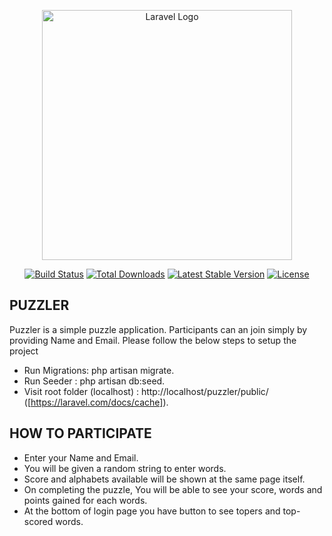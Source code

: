 <p align="center"><a href="https://laravel.com" target="_blank"><img src="https://raw.githubusercontent.com/laravel/art/master/logo-lockup/5%20SVG/2%20CMYK/1%20Full%20Color/laravel-logolockup-cmyk-red.svg" width="400" alt="Laravel Logo"></a></p>

<p align="center">
<a href="https://github.com/laravel/framework/actions"><img src="https://github.com/laravel/framework/workflows/tests/badge.svg" alt="Build Status"></a>
<a href="https://packagist.org/packages/laravel/framework"><img src="https://img.shields.io/packagist/dt/laravel/framework" alt="Total Downloads"></a>
<a href="https://packagist.org/packages/laravel/framework"><img src="https://img.shields.io/packagist/v/laravel/framework" alt="Latest Stable Version"></a>
<a href="https://packagist.org/packages/laravel/framework"><img src="https://img.shields.io/packagist/l/laravel/framework" alt="License"></a>
</p>

## PUZZLER

Puzzler is a simple puzzle application. Participants can an join simply by providing Name and Email. Please follow the below steps to setup the project

- Run Migrations: php artisan migrate.
- Run Seeder    : php artisan db:seed.
- Visit root folder (localhost) : http://localhost/puzzler/public/ ([https://laravel.com/docs/cache]).

## HOW TO PARTICIPATE
- Enter your Name and Email.
- You will be given a random string to enter words.
- Score and alphabets available will be shown at the same page itself.
- On completing the puzzle, You will be able to see your score, words and points gained for each words.
- At the bottom of login page you have button to see topers and top-scored words.

